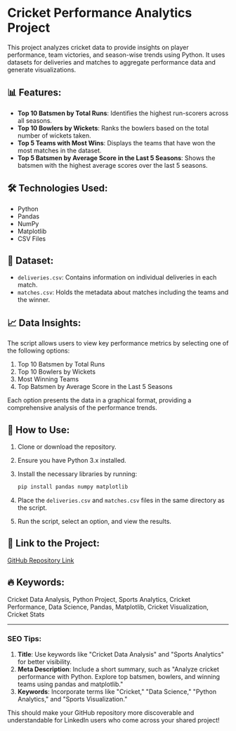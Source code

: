 # Cricket Performance Analytics Project

This project analyzes cricket data to provide insights on player performance, team victories, and season-wise trends using Python. It uses datasets for deliveries and matches to aggregate performance data and generate visualizations.

## 📊 Features:

* **Top 10 Batsmen by Total Runs**: Identifies the highest run-scorers across all seasons.
* **Top 10 Bowlers by Wickets**: Ranks the bowlers based on the total number of wickets taken.
* **Top 5 Teams with Most Wins**: Displays the teams that have won the most matches in the dataset.
* **Top 5 Batsmen by Average Score in the Last 5 Seasons**: Shows the batsmen with the highest average scores over the last 5 seasons.

## 🛠️ Technologies Used:

* Python
* Pandas
* NumPy
* Matplotlib
* CSV Files

## 📂 Dataset:

* `deliveries.csv`: Contains information on individual deliveries in each match.
* `matches.csv`: Holds the metadata about matches including the teams and the winner.

## 📈 Data Insights:

The script allows users to view key performance metrics by selecting one of the following options:

1. Top 10 Batsmen by Total Runs
2. Top 10 Bowlers by Wickets
3. Most Winning Teams
4. Top Batsmen by Average Score in the Last 5 Seasons

Each option presents the data in a graphical format, providing a comprehensive analysis of the performance trends.

## 📌 How to Use:

1. Clone or download the repository.
2. Ensure you have Python 3.x installed.
3. Install the necessary libraries by running:

   ```bash
   pip install pandas numpy matplotlib
   ```
4. Place the `deliveries.csv` and `matches.csv` files in the same directory as the script.
5. Run the script, select an option, and view the results.

## 🔗 Link to the Project:

[GitHub Repository Link]()

## 🔥 Keywords:

Cricket Data Analysis, Python Project, Sports Analytics, Cricket Performance, Data Science, Pandas, Matplotlib, Cricket Visualization, Cricket Stats

---

### SEO Tips:

1. **Title**: Use keywords like "Cricket Data Analysis" and "Sports Analytics" for better visibility.
2. **Meta Description**: Include a short summary, such as "Analyze cricket performance with Python. Explore top batsmen, bowlers, and winning teams using pandas and matplotlib."
3. **Keywords**: Incorporate terms like "Cricket," "Data Science," "Python Analytics," and "Sports Visualization."

This should make your GitHub repository more discoverable and understandable for LinkedIn users who come across your shared project!
